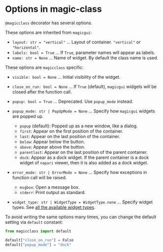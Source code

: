 # Options in magic-class

`@magicclass` decorator has several options.

These options are inherited from `magicgui`:

- `layout: str = "vertical"` ... Layout of container. `"vertical"` or `"horizontal"`.
- `labels: bool = True` ... If `True`, parameter names will appear as labels.
- `name: str = None` ... Name of widget. By default the class name is used.

These options are `magicclass` specific:

- `visible: bool = None` ... Initial visibility of the widget.
- `close_on_run: bool = None` ... If `True` (default), `magicgui` widgets will be closed
  after the function call.
- `popup: bool = True` ... Deprecated. Use `popup_mode` instead.

- `popup_mode: str | PopUpMode = None` ... Specify how `magicgui` widgets are popped up.
    - `popup` (default): Popped up as a new window, like a dialog.
    - `first`: Appear on the first position of the container.
    - `last`: Appear on the last position of the container.
    - `below`: Appear below the button.
    - `above`: Appear above the button.
    - `parentlast`: Appear on the last position of the parent container.
    - `dock`: Appear as a dock widget. If the parent container is a dock widget of
      `napari` viewer, then it is also added as a dock widget.

- `error_mode: str | ErrorMode = None` ... Specify how exceptions in function call will be raised.
    - `msgbox`: Open a message box.
    - `stderr`: Print output as standard.

- `widget_type: str | WidgetType = WidgetType.none` ... Specify widget types. See
  [all the available widget types](../make_better/containers.md).

To avoid writing the same options many times, you can change the default setting via `default` constant:

```python
from magicclass import default

default["close_on_run"] = False
default["popup_mode"] = "dock"
```
